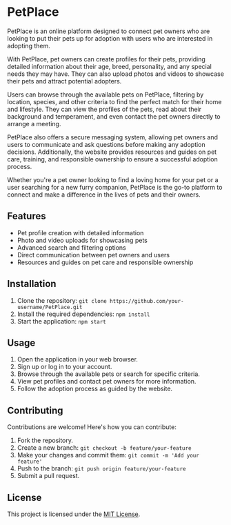 # PetPlace

PetPlace is an online platform designed to connect pet owners who are looking to put their pets up for adoption with users who are interested in adopting them.

With PetPlace, pet owners can create profiles for their pets, providing detailed information about their age, breed, personality, and any special needs they may have. They can also upload photos and videos to showcase their pets and attract potential adopters.

Users can browse through the available pets on PetPlace, filtering by location, species, and other criteria to find the perfect match for their home and lifestyle. They can view the profiles of the pets, read about their background and temperament, and even contact the pet owners directly to arrange a meeting.

PetPlace also offers a secure messaging system, allowing pet owners and users to communicate and ask questions before making any adoption decisions. Additionally, the website provides resources and guides on pet care, training, and responsible ownership to ensure a successful adoption process.

Whether you're a pet owner looking to find a loving home for your pet or a user searching for a new furry companion, PetPlace is the go-to platform to connect and make a difference in the lives of pets and their owners.

## Features

-   Pet profile creation with detailed information
-   Photo and video uploads for showcasing pets
-   Advanced search and filtering options
-   Direct communication between pet owners and users
-   Resources and guides on pet care and responsible ownership

## Installation

1. Clone the repository: `git clone https://github.com/your-username/PetPlace.git`
2. Install the required dependencies: `npm install`
3. Start the application: `npm start`

## Usage

1. Open the application in your web browser.
2. Sign up or log in to your account.
3. Browse through the available pets or search for specific criteria.
4. View pet profiles and contact pet owners for more information.
5. Follow the adoption process as guided by the website.

## Contributing

Contributions are welcome! Here's how you can contribute:

1. Fork the repository.
2. Create a new branch: `git checkout -b feature/your-feature`
3. Make your changes and commit them: `git commit -m 'Add your feature'`
4. Push to the branch: `git push origin feature/your-feature`
5. Submit a pull request.

## License

This project is licensed under the [MIT License](LICENSE).
